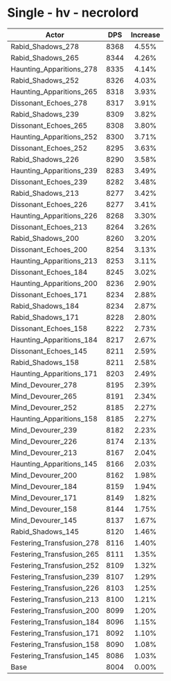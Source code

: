 # Single - hv - necrolord
| Actor | DPS | Increase |
|---|:---:|:---:|
|Rabid_Shadows_278|8368|4.55%|
|Rabid_Shadows_265|8344|4.26%|
|Haunting_Apparitions_278|8335|4.14%|
|Rabid_Shadows_252|8326|4.03%|
|Haunting_Apparitions_265|8318|3.93%|
|Dissonant_Echoes_278|8317|3.91%|
|Rabid_Shadows_239|8309|3.82%|
|Dissonant_Echoes_265|8308|3.80%|
|Haunting_Apparitions_252|8300|3.71%|
|Dissonant_Echoes_252|8295|3.63%|
|Rabid_Shadows_226|8290|3.58%|
|Haunting_Apparitions_239|8283|3.49%|
|Dissonant_Echoes_239|8282|3.48%|
|Rabid_Shadows_213|8277|3.42%|
|Dissonant_Echoes_226|8277|3.41%|
|Haunting_Apparitions_226|8268|3.30%|
|Dissonant_Echoes_213|8264|3.26%|
|Rabid_Shadows_200|8260|3.20%|
|Dissonant_Echoes_200|8254|3.13%|
|Haunting_Apparitions_213|8253|3.11%|
|Dissonant_Echoes_184|8245|3.02%|
|Haunting_Apparitions_200|8236|2.90%|
|Dissonant_Echoes_171|8234|2.88%|
|Rabid_Shadows_184|8234|2.87%|
|Rabid_Shadows_171|8228|2.80%|
|Dissonant_Echoes_158|8222|2.73%|
|Haunting_Apparitions_184|8217|2.67%|
|Dissonant_Echoes_145|8211|2.59%|
|Rabid_Shadows_158|8211|2.58%|
|Haunting_Apparitions_171|8203|2.49%|
|Mind_Devourer_278|8195|2.39%|
|Mind_Devourer_265|8191|2.34%|
|Mind_Devourer_252|8185|2.27%|
|Haunting_Apparitions_158|8185|2.27%|
|Mind_Devourer_239|8182|2.23%|
|Mind_Devourer_226|8174|2.13%|
|Mind_Devourer_213|8167|2.04%|
|Haunting_Apparitions_145|8166|2.03%|
|Mind_Devourer_200|8162|1.98%|
|Mind_Devourer_184|8159|1.94%|
|Mind_Devourer_171|8149|1.82%|
|Mind_Devourer_158|8144|1.75%|
|Mind_Devourer_145|8137|1.67%|
|Rabid_Shadows_145|8120|1.46%|
|Festering_Transfusion_278|8116|1.40%|
|Festering_Transfusion_265|8111|1.35%|
|Festering_Transfusion_252|8109|1.32%|
|Festering_Transfusion_239|8107|1.29%|
|Festering_Transfusion_226|8103|1.25%|
|Festering_Transfusion_213|8100|1.21%|
|Festering_Transfusion_200|8099|1.20%|
|Festering_Transfusion_184|8096|1.15%|
|Festering_Transfusion_171|8092|1.10%|
|Festering_Transfusion_158|8090|1.08%|
|Festering_Transfusion_145|8086|1.03%|
|Base|8004|0.00%|
